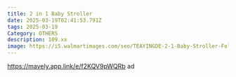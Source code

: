```yaml
---
title: 2 in 1 Baby Stroller
date: 2025-03-19T02:41:53.791Z
tags: 2025-03-19
Category: OTHERS
description: 109.xx
image: https://i5.walmartimages.com/seo/TEAYINGDE-2-1-Baby-Stroller-Foldable-Lightweight-Carriage-Reversible-Bassinet-Pram-Toddler-Travel-Stroller-Cup-Holder-Storage-Bag-Brown_778d54eb-c00d-4bd2-adbf-9b64c826d513.bb839784afb58c8de04c16c8d850d90b.jpeg?odnHeight=640&odnWidth=640&odnBg=FFFFFF
---
```

https://mavely.app.link/e/f2KQV9pWQRb   ad